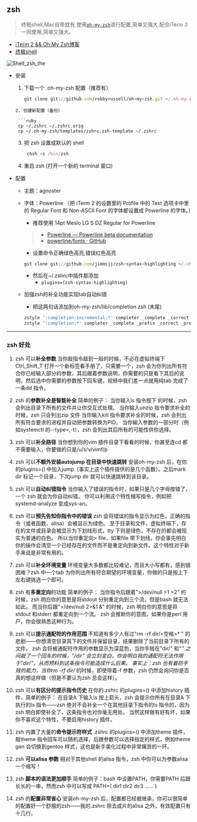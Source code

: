 ## zsh

> 终极shell,Mac自带就有,使用[`oh-my-zsh`](http://ohmyz.sh)进行配置,简单又强大.配合iTerm 2一同使用,简单又强大。
* [iTerm 2 && Oh My Zsh博客](http://www.zhihu.com/question/20873070/answer/43230384)
* [终极shell](http://tieba.baidu.com/p/2818750493)

![Shell_zsh_the](http://7xtibb.com2.z0.glb.qiniucdn.com/2016-06-06-Shell_zsh_them.png)



* 安装
  1. 下载一个 .oh-my-zsh 配置（推荐有）
    
     ```ruby
     git clone git://github.com/robbyrussell/oh-my-zsh.git ~/.oh-my-zsh
    ```
  2. 创建新配置（备份）
  
     ```ruby  
     cp ~/.zshrc ~/.zshrc.orig
     cp ~/.oh-my-zsh/templates/zshrc.zsh-template ~/.zshrc
     ```
  3. 把 zsh 设置成默认的 shell
    
     ```ruby
      chsh -s /bin/zsh
     ```
  4. 重启 zsh (打开一个新的 terminal 窗口)
* 配置
  * 主题：agnoster
  * 字体：Powerline （把 iTerm 2 的设置里的 Profile 中的 Text 选项卡中里的 Regular Font 和 Non-ASCII Font 的字体都设置成 Powerline 的字体。）
     *  推荐使用 14pt Meslo LG S DZ Regular for Powerline 
     
      > * [Powerline — Powerline beta documentation](https://powerline.readthedocs.org/en/master/)
     > * [powerline/fonts · GitHub](https://github.com/powerline/fonts)

    * 设置命令正确绿色高亮,错误红色高亮
  
     ```ruby
    git clone git://github.com/jimmijj/zsh-syntax-highlighting ~/.oh-my-zsh/custom/plugins/zsh-syntax-highlighting
     ```
    * 然后在~/.zshrc中插件那添加 
        * `plugins=(zsh-syntax-highlighting)`
  * 加强zsh的补全功能实现tab自动纠错
    * 把这两句话添加到oh-my-zsh/lib/completion.zsh  (末尾)
    
     ```ruby
    zstyle ':completion:incremental:*' completer _complete _correct
    zstyle ':completion:*' completer _complete _prefix _correct _prefix _match _approximate
    ```



***
### zsh 好处

1.  zsh 可以**补全参数**
当你敲指令敲到一般的时候，不必在虚拟终端下Ctrl_Shift_T 打开一个新标签看手册了，只需要一个<Tab>，zsh 会为你列出所有符合你已经输入部分的参数，其后跟着参数说明，你需要的只是看下其后的说明，然后选中你需要的参数按下回车键。视频中我们差一点就用纯tab 完成了一条dd 指令。

2. zsh 的**参数补全是智能补全**
简单的例子：
当你输入ls 指令按下<Tab> 的时候，zsh 会列出目录下所有的文件并让你交互式处理。
当你输入unzip 指令要求补全的时候，zsh 只会列出zip 文件
当你输入kill 指令要求补全的时候，zsh 会列出所有符合要求的进程并自动把参数转换为PID。
当你输入参数的一部分时（例如systemctl 的--type=,-t），zsh 会列出其后所有的可能性供你选择。

3. zsh 可以**补全路径**
当你想到你的vim 插件目录下看看的时候，你甚至连cd 都不需要输入，你要做的只是/u/s/v/vimf/p<Tab><Enter>

4. zsh 可以**不额外安装autojump 在目录中快速跳转**
安装oh-my-zsh 后，在你的plugins=() 中加入jump（事实上这个插件提供的是几个函数）。之后mark dir 标记一个目录，下次jump dir 就可以快速跳转到该目录。

5. zsh 可以**自动纠错指令**
当你输入了错误的指令时，如果只是几个字母按错了，一个<Tab> zsh 就会为你自动纠错。
你可以利用这个特性缩写指令，例如把systemd-analyze 变成sys-an<Tab>。

6. zsh 可以**预先告知你指令中的错误**
zsh 会将错误的指令显示为红色，正确的指令（或者函数、alisa）会被显示为绿色。
至于目录和文件，虚拟终端下，存在的文件或目录会被显示为下划线形式，tty 下则是绿色，不存在的都会被现实为普通的白色。
所以当你重定向> file，如果file 带下划线，你会事先明白你的操作会清空一个已经存在的文件而不是重定向到新文件。这个特性对于新手来说是非常有用的。

7. zsh 可以**补全环境变量**
环境变量大多数都比较难记，而且大小写都有，感到很困难？zsh 中一个tab 为你列出所有符合期望的环境变量，你做的只是按上下左右键挑选一个即可。

8. zsh 有**多重定向**的功能
简单的例子：
当你指令后跟着">/dev/null >1 >2" 的时候，zsh 明白你的意思是将stdout 分别重定向到三个流，但是bash 就无法如此。
而当你后跟">/dev/null 2>&1 &" 的时候，zsh 明白你的意思是将stdout 和stderr 都重定向到一个流。
zsh 会推断你的意图，如果你是perl 用户，你会很熟悉这种行为。

9. zsh 可以**提示通配符的作用范围**
不知道有多少人有过"rm -rf dir/<空格>* " 的悲剧——你想清空目录其下的文件并保留目录，结果删除了当前目录下所有的文件。
zsh 会将被通配符作用的参数显示为深蓝色，当你手贱在"dir/" 和"*" 之间敲了一个回车的时候，"/dir" 会立刻变白，你会明白我的通配符无法作用于"dir/"，从而预料到这条指令可能造成什么后果。
事实上：zsh 也有着防手贱的能力，当你rm -rf dir/* 的时候，即使带着-f 参数，zsh 仍然会询问你是否真的想这样做（但是不要认为zsh 总会这样）。

10. zsh 可以**有区分的提示指令历史**
在你的.zshrc 的plugins=() 中添加history 插件，简单的例子：
在目录A 下输入ls 按上箭头，zsh 会提示你所有在目录A 下执行的ls 指令——zsh 绝对不会补全一个在其他目录下指令的ls 指令的，因为zsh 明白即使补全了，这条指令也对你毫无用处。
当然这样做有好有坏，如果你不喜欢这个特性，不要启用history 插件。

11. zsh 内置了大量的**命令提示符样式**
.zshrc 的plugins=() 中添加theme 插件，敲theme 指令回车可以随机选择，后跟参数可以选择指定的样式，例如theme gen<Tab><Enter> 会切换到gentoo 样式，这也是新手美化过程中非常痛苦的一环。

12. zsh **可以alisa 参数**
相对于其他shell 的alisa 指令，zsh 中你可以为参数alisa 一个缩写！

13. zsh **脚本的语法更加顺手**
简单的例子：bash 中设置PATH，你需要PATH 后跟长长的一串，然而zsh 中可以写成
PATH=(
dir1
dir2
dir3
……
)

14. zsh 的**配置非常省心**
安装oh-my-zsh 后，配置都已经被继承，你可以很简单的配置好一个舒服的zsh——我的.zshrc 除去成片的alisa 之外，有效配置只有十几行。

